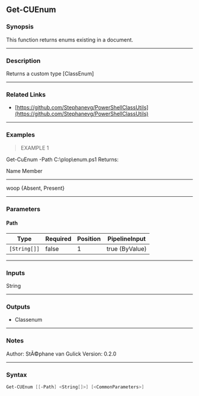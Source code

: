 Get-CUEnum
----------

### Synopsis
This function returns enums existing in a document.

---

### Description

Returns a custom type [ClassEnum]

---

### Related Links
* [https://github.com/Stephanevg/PowerShellClassUtils](https://github.com/Stephanevg/PowerShellClassUtils)

---

### Examples
> EXAMPLE 1

Get-CuEnum -Path C:\plop\enum.ps1
Returns:

Name Member
---- ------
woop {Absent, Present}

---

### Parameters
#### **Path**

|Type        |Required|Position|PipelineInput |
|------------|--------|--------|--------------|
|`[String[]]`|false   |1       |true (ByValue)|

---

### Inputs
String

---

### Outputs
* Classenum

---

### Notes
Author: StÃ©phane van Gulick
Version: 0.2.0

---

### Syntax
```PowerShell
Get-CUEnum [[-Path] <String[]>] [<CommonParameters>]
```
